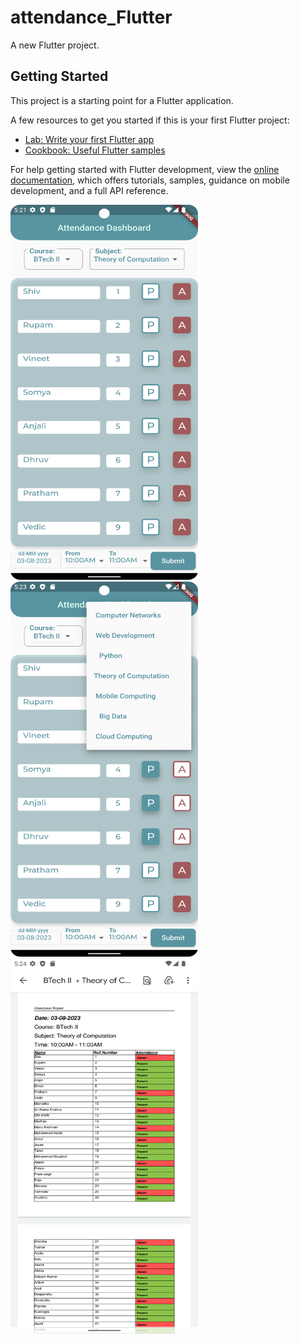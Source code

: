 # attendance_Flutter


A new Flutter project.

## Getting Started

This project is a starting point for a Flutter application.

A few resources to get you started if this is your first Flutter project:

- [Lab: Write your first Flutter app](https://docs.flutter.dev/get-started/codelab)
- [Cookbook: Useful Flutter samples](https://docs.flutter.dev/cookbook)

For help getting started with Flutter development, view the
[online documentation](https://docs.flutter.dev/), which offers tutorials,
samples, guidance on mobile development, and a full API reference.

<img src="https://github.com/shivatmax/Flutter_Attendance/blob/master/Screenshot_20230803_052243.png" width="300" height="600" />

<img src="https://github.com/shivatmax/Flutter_Attendance/blob/master/Screenshot_20230803_052325.png" width="300" height="600" />

<img src="https://github.com/shivatmax/Flutter_Attendance/blob/master/Screenshot_20230803_052434.png" width="300" height="600" />
